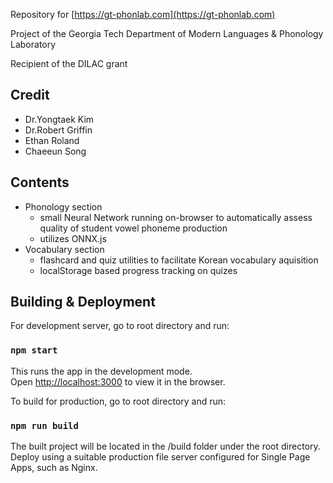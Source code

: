Repository for [https://gt-phonlab.com](https://gt-phonlab.com)

Project of the Georgia Tech Department of Modern Languages & Phonology Laboratory

Recipient of the DILAC grant

## Credit
- Dr.Yongtaek Kim
- Dr.Robert Griffin
- Ethan Roland
- Chaeeun Song

## Contents
- Phonology section
  - small Neural Network running on-browser to automatically assess quality of student vowel phoneme production
  - utilizes ONNX.js
- Vocabulary section
  - flashcard and quiz utilities to facilitate Korean vocabulary aquisition 
  - localStorage based progress tracking on quizes

## Building & Deployment
For development server, go to root directory and run:

### `npm start`

This runs the app in the development mode.\
Open [http://localhost:3000](http://localhost:3000) to view it in the browser.

To build for production, go to root directory and run:

### `npm run build`

The built project will be located in the /build folder under the root directory.
Deploy using a suitable production file server configured for Single Page Apps, such as Nginx.
